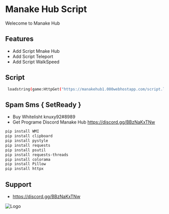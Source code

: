 
# Manake Hub Script
Welecome to Manake Hub




## Features

- Add Script Mnake Hub
- Add Script Teleport
- Add Script WalkSpeed 


## Script
```bash
 loadstring(game:HttpGet("https://manakehub1.000webhostapp.com/script.lua"))()
```

## Spam Sms { SetReady  }
- Buy Whitelisht knuxy92#8989
- Get Programe Discord Manake Hub https://discord.gg/BBzNaKxTNw

```bash
pip install WMI
pip install clipboard
pip install pystyle
pip install requests
pip install psutil
pip install requests-threads
pip install colorama
pip install Pillow
pip install httpx
```


## Support

- https://discord.gg/BBzNaKxTNw


![Logo](https://cdn.discordapp.com/attachments/1086666695449510050/1093781998927106128/9ighb9turhgire.png)

